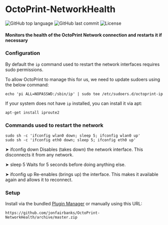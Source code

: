 # OctoPrint-NetworkHealth

![GitHub top language](https://img.shields.io/github/languages/top/jonfairbanks/OctoPrint-NetworkHealth.svg)
![GitHub last commit](https://img.shields.io/github/last-commit/jonfairbanks/OctoPrint-NetworkHealth.svg)
![License](https://img.shields.io/github/license/jonfairbanks/OctoPrint-NetworkHealth.svg?style=flat)

#### Monitors the health of the OctoPrint Network connection and restarts it if necessary

### Configuration

By default the `ip` command used to restart the network interfaces requires sudo permissions. 

To allow OctoPrint to manage this for us, we need to update sudoers using the below command:
```
echo 'pi ALL=NOPASSWD:/sbin/ip' | sudo tee /etc/sudoers.d/octoprint-ip
```

If your system does not have `ip` installed, you can install it via apt:
```
apt-get install iproute2
```

### Commands used to restart the network
```
sudo sh -c 'ifconfig wlan0 down; sleep 5; ifconfig wlan0 up'
sudo sh -c 'ifconfig eth0 down; sleep 5; ifconfig eth0 up'
```
➤ ifconfig <interface> down
Disables (takes down) the network interface. This disconnects it from any network.

➤ sleep 5
Waits for 5 seconds before doing anything else.

➤ ifconfig <interface> up
Re-enables (brings up) the interface. This makes it available again and allows it to reconnect.

### Setup

Install via the bundled [Plugin Manager](https://docs.octoprint.org/en/master/bundledplugins/pluginmanager.html)
or manually using this URL:

    https://github.com/jonfairbanks/OctoPrint-NetworkHealth/archive/master.zip
